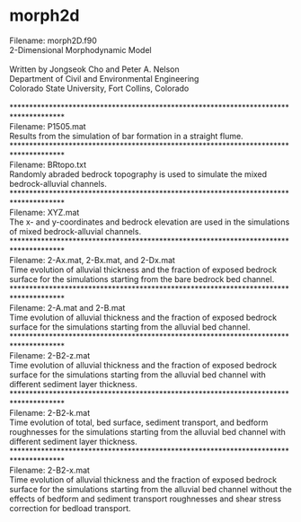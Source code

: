 # morph2d

Filename: morph2D.f90<br />
2-Dimensional Morphodynamic Model<br /><br />
Written by Jongseok Cho and Peter A. Nelson<br />
Department of Civil and Environmental Engineering<br />
Colorado State University, Fort Collins, Colorado<br />
<br />
*************************************************************************************<br />
Filename: P1505.mat<br />
Results from the simulation of bar formation in a straight flume.<br />
*************************************************************************************<br />
Filename: BRtopo.txt<br />
Randomly abraded bedrock topography is used to simulate the mixed bedrock-alluvial channels. <br />
*************************************************************************************<br />
Filename: XYZ.mat<br />
The x- and y-coordinates and bedrock elevation are used in the simulations of mixed bedrock-alluvial channels.<br />
*************************************************************************************<br />
Filename: 2-Ax.mat, 2-Bx.mat, and 2-Dx.mat<br />
Time evolution of alluvial thickness and the fraction of exposed bedrock surface for the simulations starting from the bare bedrock bed channel.<br />
*************************************************************************************<br />
Filename: 2-A.mat and 2-B.mat<br />
Time evolution of alluvial thickness and the fraction of exposed bedrock surface for the simulations starting from the alluvial bed channel.<br />
*************************************************************************************<br />
Filename: 2-B2-z.mat<br />
Time evolution of alluvial thickness and the fraction of exposed bedrock surface for the simulations starting from the alluvial bed channel with different sediment layer thickness.<br />
*************************************************************************************<br />
Filename: 2-B2-k.mat<br />
Time evolution of total, bed surface, sediment transport, and bedform roughnesses for the simulations starting from the alluvial bed channel with different sediment layer thickness.<br />
*************************************************************************************<br />
Filename: 2-B2-x.mat<br />
Time evolution of alluvial thickness and the fraction of exposed bedrock surface for the simulations starting from the alluvial bed channel without the effects of bedform and sediment transport roughnesses and shear stress correction for bedload transport.
